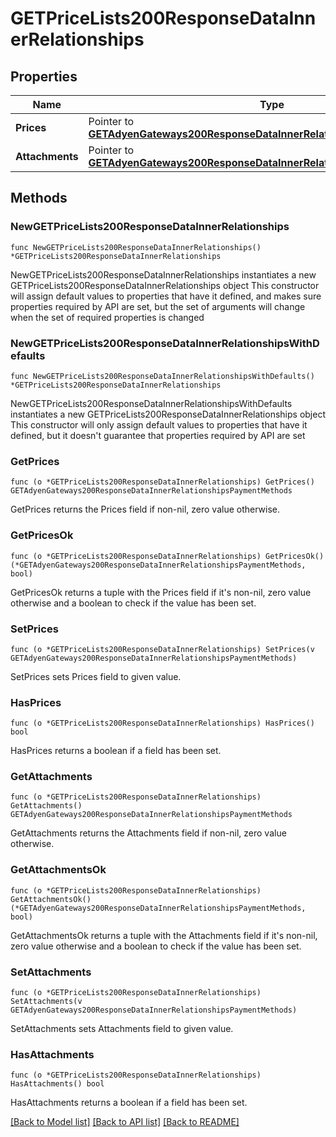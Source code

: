 # GETPriceLists200ResponseDataInnerRelationships

## Properties

Name | Type | Description | Notes
------------ | ------------- | ------------- | -------------
**Prices** | Pointer to [**GETAdyenGateways200ResponseDataInnerRelationshipsPaymentMethods**](GETAdyenGateways200ResponseDataInnerRelationshipsPaymentMethods.md) |  | [optional] 
**Attachments** | Pointer to [**GETAdyenGateways200ResponseDataInnerRelationshipsPaymentMethods**](GETAdyenGateways200ResponseDataInnerRelationshipsPaymentMethods.md) |  | [optional] 

## Methods

### NewGETPriceLists200ResponseDataInnerRelationships

`func NewGETPriceLists200ResponseDataInnerRelationships() *GETPriceLists200ResponseDataInnerRelationships`

NewGETPriceLists200ResponseDataInnerRelationships instantiates a new GETPriceLists200ResponseDataInnerRelationships object
This constructor will assign default values to properties that have it defined,
and makes sure properties required by API are set, but the set of arguments
will change when the set of required properties is changed

### NewGETPriceLists200ResponseDataInnerRelationshipsWithDefaults

`func NewGETPriceLists200ResponseDataInnerRelationshipsWithDefaults() *GETPriceLists200ResponseDataInnerRelationships`

NewGETPriceLists200ResponseDataInnerRelationshipsWithDefaults instantiates a new GETPriceLists200ResponseDataInnerRelationships object
This constructor will only assign default values to properties that have it defined,
but it doesn't guarantee that properties required by API are set

### GetPrices

`func (o *GETPriceLists200ResponseDataInnerRelationships) GetPrices() GETAdyenGateways200ResponseDataInnerRelationshipsPaymentMethods`

GetPrices returns the Prices field if non-nil, zero value otherwise.

### GetPricesOk

`func (o *GETPriceLists200ResponseDataInnerRelationships) GetPricesOk() (*GETAdyenGateways200ResponseDataInnerRelationshipsPaymentMethods, bool)`

GetPricesOk returns a tuple with the Prices field if it's non-nil, zero value otherwise
and a boolean to check if the value has been set.

### SetPrices

`func (o *GETPriceLists200ResponseDataInnerRelationships) SetPrices(v GETAdyenGateways200ResponseDataInnerRelationshipsPaymentMethods)`

SetPrices sets Prices field to given value.

### HasPrices

`func (o *GETPriceLists200ResponseDataInnerRelationships) HasPrices() bool`

HasPrices returns a boolean if a field has been set.

### GetAttachments

`func (o *GETPriceLists200ResponseDataInnerRelationships) GetAttachments() GETAdyenGateways200ResponseDataInnerRelationshipsPaymentMethods`

GetAttachments returns the Attachments field if non-nil, zero value otherwise.

### GetAttachmentsOk

`func (o *GETPriceLists200ResponseDataInnerRelationships) GetAttachmentsOk() (*GETAdyenGateways200ResponseDataInnerRelationshipsPaymentMethods, bool)`

GetAttachmentsOk returns a tuple with the Attachments field if it's non-nil, zero value otherwise
and a boolean to check if the value has been set.

### SetAttachments

`func (o *GETPriceLists200ResponseDataInnerRelationships) SetAttachments(v GETAdyenGateways200ResponseDataInnerRelationshipsPaymentMethods)`

SetAttachments sets Attachments field to given value.

### HasAttachments

`func (o *GETPriceLists200ResponseDataInnerRelationships) HasAttachments() bool`

HasAttachments returns a boolean if a field has been set.


[[Back to Model list]](../README.md#documentation-for-models) [[Back to API list]](../README.md#documentation-for-api-endpoints) [[Back to README]](../README.md)


